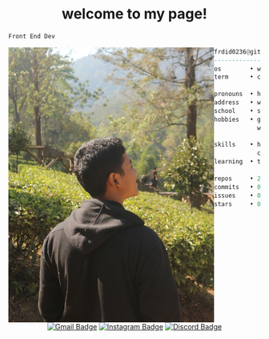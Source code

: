 <h1 align="center">welcome to my page!</h1>


```sh
Front End Dev
```

<img align="left" src="PROFILE.jpg" width="411" />

```haskell
frdid0236@github
------------------------------
os        • windows 10
term      • cmd

pronouns  • he/him
address   • west java, indonesia
school    • smkn 1 bekasi
hobbies   • gaming, code, reading book,
            watching anime, drink coffee.

skills    • html, css, javascript,
            c, lua
learning  • tailwindcss, bootstarp, figma, unity

repos     • 2
commits   • 0
issues    • 0
stars     • 0
```

<h1></h1>

<div align="center">
  
  [![Gmail Badge](https://img.shields.io/badge/Gmail-D14836?style=for-the-badge&logo=gmail&logoColor=white)](faridindrawan0236@gmail.com)
  [![Instagram Badge](https://img.shields.io/badge/Instagram-E4405F?style=for-the-badge&logo=instagram&logoColor=white)](https://www.instagram.com/https.farid.xyz/)
  [![Discord Badge](https://img.shields.io/badge/Discord-7289DA?style=for-the-badge&logo=discord&logoColor=white)](https://discord.com/users/354831939099688962)

</div>
